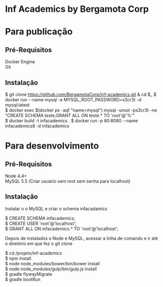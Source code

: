 # Inf Academics by Bergamota Corp

# Para publicação

## Pré-Requisitos

Docker Engine  
Git

## Instalação

$ git clone https://github.com/BergamotaCorp/inf-academics.git & cd $_
$ docker run --name mysql -e MYSQL_ROOT_PASSWORD=s3cr3t -d mysql:latest  
$ docker exec $(docker ps -aqf "name=mysql") mysql -uroot -ps3cr3t -ne "CREATE SCHEMA teste;GRANT ALL ON teste.* TO 'root'@'%'"  
$ docker build -t infacademics .
$ docker run -p 80:8080 --name infacademics8 -d infacademics  

# Para desenvolvimento

## Pré-Requisitos

Node 4.4+  
MySQL 5.5 (Criar usuário sem root sem senha para localhost)

## Instalação

Instalar o o MySQL e criar o schema infacadamics    

$ CREATE SCHEMA infacademics;  
$ CREATE USER 'root'@'localhost';  
$ GRANT ALL ON infacademics.* TO 'root'@'localhost';    

Depois de instalados o Node e MySQL, acessar a linha de comando e ir até o diretório em que fez o git clone  

$ cd /projeto/inf-academics  
$ npm install  
$ node node_modules/bower/bin/bower install  
$ node node_modules/gulp/bin/gulp.js install  
$ gradle flywayMigrate  
$ gradle bootRun  

